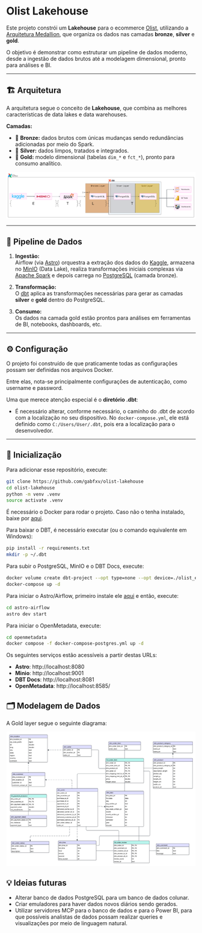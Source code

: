 # Olist Lakehouse

Este projeto constrói um **Lakehouse** para o ecommerce [Olist](https://olist.com/home/), utilizando a [Arquitetura Medallion](https://learn.microsoft.com/en-us/azure/databricks/lakehouse/medallion), que organiza os dados nas camadas **bronze**, **silver** e **gold**.

O objetivo é demonstrar como estruturar um pipeline de dados moderno, desde a ingestão de dados brutos até a modelagem dimensional, pronto para análises e BI.

---

## 🏗️ Arquitetura

A arquitetura segue o conceito de **Lakehouse**, que combina as melhores características de data lakes e data warehouses.

**Camadas:**
- 🥉 **Bronze:** dados brutos com únicas mudanças sendo redundâncias adicionadas por meio do Spark.
- 🥈 **Silver:** dados limpos, tratados e integrados.
- 🥇 **Gold:** modelo dimensional (tabelas `dim_*` e `fct_*`), pronto para consumo analítico.

![Diagrama do pipeline de dados do Lakehouse](github-assets/olist_architecture_diagram.png)

---

## 🔄 Pipeline de Dados

1. **Ingestão:**  
   Airflow (via [Astro](https://www.astronomer.io/product/)) orquestra a extração dos dados do [Kaggle](https://www.kaggle.com/datasets/olistbr/brazilian-ecommerce), armazena no [MinIO](https://min.io/) (Data Lake), realiza transformações iniciais complexas via [Apache Spark](https://spark.apache.org/) e depois carrega no [PostgreSQL](https://www.postgresql.org/) (camada bronze).

2. **Transformação:**  
   O [dbt](https://www.getdbt.com/) aplica as transformações necessárias para gerar as camadas **silver** e **gold** dentro do PostgreSQL.

3. **Consumo:**  
   Os dados na camada gold estão prontos para análises em ferramentas de BI, notebooks, dashboards, etc.

---
## ⚙️ Configuração

O projeto foi construído de que praticamente todas as configurações possam ser definidas nos arquivos Docker. 

Entre elas, nota-se principalmente configurações de autenticação, como username e password.

Uma que merece atenção especial é o **diretório .dbt**:
- É necessário alterar, conforme necessário, o caminho do .dbt de acordo com a localização no seu dispositivo. No `docker-compose.yml`, ele está definido como `C:/Users/User/.dbt`, pois era a localização para o desenvolvedor.  

---

## 🚀 Inicialização

Para adicionar esse repositório, execute:
```bash
git clone https://github.com/gabfxv/olist-lakehouse
cd olist-lakehouse
python -m venv .venv
source activate .venv
```

É necessário o Docker para rodar o projeto.
Caso não o tenha instalado, baixe por [aqui](https://docs.docker.com/engine/).

Para baixar o DBT, é necessário executar (ou o comando equivalente em Windows):
```bash
pip install -r requirements.txt
mkdir -p ~/.dbt
```

Para subir o PostgreSQL, MinIO e o DBT Docs, execute:
```bash
docker volume create dbt-project --opt type=none --opt device=./olist_elt --opt o=bind
docker-compose up -d
```

Para iniciar o Astro/Airflow, primeiro instale ele [aqui](https://www.astronomer.io/docs/astro/cli/install-cli/#install-the-astro-cli) e então, execute:
```bash
cd astro-airflow
astro dev start
```

Para iniciar o OpenMetadata, execute:
```bash
cd openmetadata
docker compose -f docker-compose-postgres.yml up -d
```

Os seguintes serviços estão acessíveis a partir destas URLs:
- **Astro**: http://localhost:8080
- **Minio**: http://localhost:9001
- **DBT Docs**: http://localhost:8081
- **OpenMetadata**: http://localhost:8585/

## 🗂️ Modelagem de Dados

A Gold layer segue o seguinte diagrama:

![Diagrama do modelo da gold layer](github-assets/gold_layer_schema.png)

## 💡 Ideias futuras
- Alterar banco de dados PostgreSQL para um banco de dados colunar.
- Criar emuladores para haver dados novos diários sendo gerados.
- Utilizar servidores MCP para o banco de dados e para o Power BI, para que possíveis analistas de dados possam realizar queries e visualizações por meio de linguagem natural.

